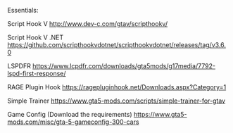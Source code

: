 Essentials:

Script Hook V
http://www.dev-c.com/gtav/scripthookv/

Script Hook V .NET
https://github.com/scripthookvdotnet/scripthookvdotnet/releases/tag/v3.6.0

LSPDFR
https://www.lcpdfr.com/downloads/gta5mods/g17media/7792-lspd-first-response/

RAGE Plugin Hook
https://ragepluginhook.net/Downloads.aspx?Category=1

Simple Trainer
https://www.gta5-mods.com/scripts/simple-trainer-for-gtav

Game Config (Download the requirements) 
https://www.gta5-mods.com/misc/gta-5-gameconfig-300-cars

